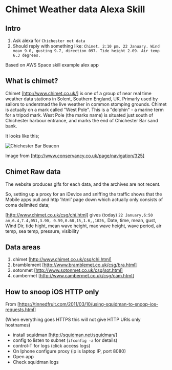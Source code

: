 # Chimet Weather data Alexa Skill

## Intro
1. Ask alexa for `Chichester met data`
2. Should reply with something like: `Chimet. 2:10 pm. 22 January. Wind mean 9.0, gusting 9.7, direction 097. Tide height 2.09. Air temp 6.3 degrees.`

Based on AWS Space skill example alex app

## What is chimet?
Chimet [http://www.chimet.co.uk/] is one of a group of near real time weather data stations in Solent, Southern England, UK.  Primarly used by sailors to understnad the live weather in common stomping grounds.  Chimet is actually on a mark called "West Pole".  This is a "dolphin" - a marine term for a tripod mark.  West Pole (the marks name) is situated just south of Chichester harbour entrance, and marks the end of Chichester Bar sand bank.

It looks like this;

![Chichester Bar Beacon](http://www.conservancy.co.uk/cache/sidebar-assets-assets-nav_3-jpg-w=316-h=1000-t=constrain.jpg)

Image from [http://www.conservancy.co.uk/page/navigation/325]

## Chimet Raw data

The website produces gifs for each data, and the archives are not recent.

So, setting up a proxy for an iDevice and sniffing the traffic shows that the Mobile apps pull and http 'html' page down which actually only consists of coma delimited data;

[http://www.chimet.co.uk/csg/chi.html] gives (today)
`22 January,6:50 am,6.4,7.4,051,3.90, 0.59,0.68,15,1.6,,1026,`
Date, time, mean, gust, Wind Dir, tide hight, mean wave height, max wave height, wave period, air temp, sea temp, pressure, visibility

## Data areas
1. chimet [http://www.chimet.co.uk/csg/chi.html]
2. bramblement [http://www.bramblemet.co.uk/csg/bra.html]
3. sotonmet [http://www.sotonmet.co.uk/csg/sot.html]
4. cambermet [http://www.cambermet.co.uk/csg/cam.html]

## How to snoop iOS HTTP only

From [https://tinnedfruit.com/2011/03/10/using-squidman-to-snoop-ios-requests.html]

(When everything goes HTTPS this will not give HTTP URIs only hostnames)

* install squidman [http://squidman.net/squidman/]
* config to listen to subnet (`ifconfig -a` for details)
* control-T for logs (click access logs)
* On Iphone configure proxy (ip is laptop IP, port 8080)
* Open app
* Check squidman logs 
